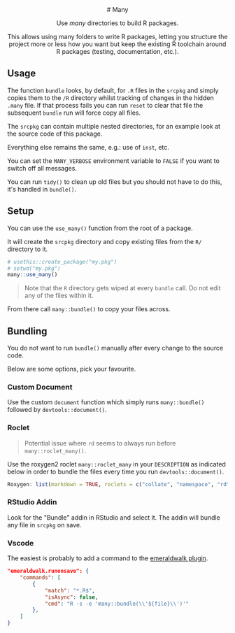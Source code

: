 <div align="center">
# Many

Use _many_ directories to build R packages.

This allows using many folders to write R packages,
letting you structure the project more or less how you
want but keep the existing R toolchain around R packages
(testing, documentation, etc.).

</div>

## Usage

The function `bundle` looks, by default, for
`.R` files in the `srcpkg` and simply copies
them to the `/R` directory whilst tracking of
changes in the hidden `.many` file.
If that process fails you can run `reset` to clear
that file the subsequent `bundle` run will force copy all files.

The `srcpkg` can contain multiple nested directories,
for an example look at the source code of this package.

Everything else remains the same, e.g.: use of `inst`, etc.

You can set the `MANY_VERBOSE` environment variable to `FALSE` if
you want to switch off all messages.

You can run `tidy()` to clean up old files but you should not have
to do this, it's handled in `bundle()`.

## Setup

You can use the `use_many()` function from the root of
a package.

It will create the `srcpkg` directory and copy existing files
from the `R/` directory to it.

```r
# usethis::create_package("my.pkg")
# setwd("my.pkg")
many::use_many()
```

> Note that the `R` directory gets wiped at every `bundle`
> call. Do not edit any of the files within it.

From there call `many::bundle()` to copy your files across.

## Bundling

You do not want to run `bundle()` manually after every change to the
source code.

Below are some options, pick your favourite.

### Custom Document

Use the custom `document` function which simply runs `many::bundle()`
followed by `devtools::document()`.

### Roclet

> Potential issue where `rd` seems to always run before `many::roclet_many()`.

Use the roxygen2 roclet `many::roclet_many` in your `DESCRIPTION` as indicated
below in order to bundle the files every time you run `devtools::document()`.

```r
Roxygen: list(markdown = TRUE, roclets = c("collate", "namespace", "rd", "many::roclet_many"))
```

### RStudio Addin

Look for the "Bundle" addin in RStudio and select it.
The addin will bundle any file in `srcpkg` on save.

### Vscode

The easiest is probably to add a command to the
[emeraldwalk plugin](https://marketplace.visualstudio.com/items?itemName=emeraldwalk.RunOnSave).

```json
"emeraldwalk.runonsave": {
	"commands": [
		{
			"match": "*.R$",
			"isAsync": false,
			"cmd": "R -s -e 'many::bundle(\\'${file}\\')'"
		},
	]
}
```

